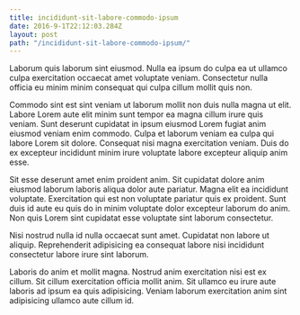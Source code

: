 ```yaml
---
title: incididunt-sit-labore-commodo-ipsum
date: 2016-9-1T22:12:03.284Z
layout: post
path: "/incididunt-sit-labore-commodo-ipsum/"
---
```


Laborum quis laborum sint eiusmod. Nulla ea ipsum do culpa ea ut ullamco culpa exercitation occaecat amet voluptate veniam. Consectetur nulla officia eu minim minim consequat qui culpa cillum mollit quis non.

Commodo sint est sint veniam ut laborum mollit non duis nulla magna ut elit. Labore Lorem aute elit minim sunt tempor ea magna cillum irure quis veniam. Sunt deserunt cupidatat in ipsum eiusmod Lorem fugiat anim eiusmod veniam enim commodo. Culpa et laborum veniam ea culpa qui labore Lorem sit dolore. Consequat nisi magna exercitation veniam. Duis do ex excepteur incididunt minim irure voluptate labore excepteur aliquip anim esse.

Sit esse deserunt amet enim proident anim. Sit cupidatat dolore anim eiusmod laborum laboris aliqua dolor aute pariatur. Magna elit ea incididunt voluptate. Exercitation qui est non voluptate pariatur quis ex proident. Sunt duis id aute eu quis do in minim voluptate dolor excepteur laborum do anim. Non quis Lorem sint cupidatat esse voluptate sint laborum consectetur.

Nisi nostrud nulla id nulla occaecat sunt amet. Cupidatat non labore ut aliquip. Reprehenderit adipisicing ea consequat labore nisi incididunt consectetur labore irure sint laborum.

Laboris do anim et mollit magna. Nostrud anim exercitation nisi est ex cillum. Sit cillum exercitation officia mollit anim. Sit ullamco eu irure aute laboris ad ipsum ea quis adipisicing. Veniam laborum exercitation anim sint adipisicing ullamco aute cillum id.